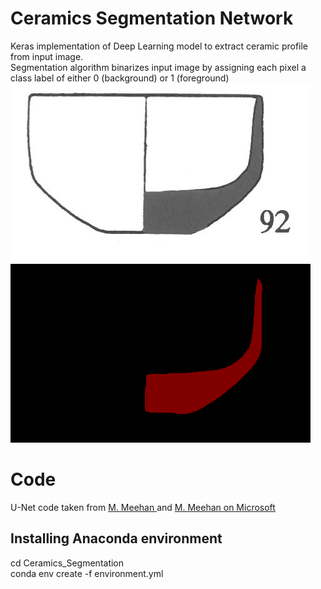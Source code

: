 # Ceramics Segmentation Network

Keras implementation of Deep Learning model to extract ceramic profile from input image. <br/>
Segmentation algorithm binarizes input image by assigning each pixel a class label of either 0 (background) or 1 (foreground)
![alt-text-1](imgs/orig_ex.png "title-1") ![alt-text-2](imgs/mask_ex.png "title-2")

# Code
U-Net code taken from [M. Meehan ](https://gist.github.com/margaretmeehan/f6831e5f5b071ba96eabb3dd91f38bec) and
[M. Meehan on Microsoft](https://devblogs.microsoft.com/cse/2018/07/18/semantic-segmentation-small-data-using-keras-azure-deep-learning-virtual-machine/)

## Installing Anaconda environment
cd Ceramics_Segmentation <br/>
conda env create -f environment.yml